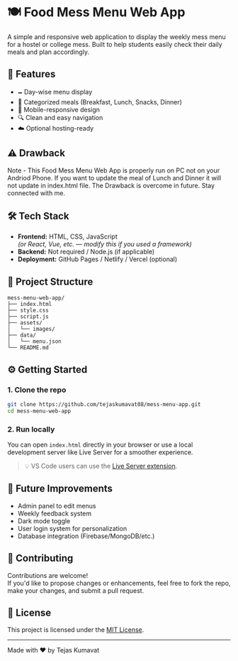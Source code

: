 # 🍽️ Food Mess Menu Web App

A simple and responsive web application to display the weekly mess menu for a hostel or college mess. Built to help students easily check their daily meals and plan accordingly.

## 🌟 Features

- 🗕️ Day-wise menu display
- 🍛 Categorized meals (Breakfast, Lunch, Snacks, Dinner)
- 📱 Mobile-responsive design
- 🔍 Clean and easy navigation
- ☁️ Optional hosting-ready

## ⚠️ Drawback
 Note - This Food Mess Menu Web App is properly run on PC not on your Andriod Phone. If you want to update the meal of Lunch and Dinner it will not update in index.html file. The Drawback is overcome in future. Stay connected with me. 


## 🛠️ Tech Stack

- **Frontend:** HTML, CSS, JavaScript  
  *(or React, Vue, etc. — modify this if you used a framework)*
- **Backend:** Not required / Node.js (if applicable)
- **Deployment:** GitHub Pages / Netlify / Vercel (optional)


## 📁 Project Structure

```
mess-menu-web-app/
├── index.html
├── style.css
├── script.js
├── assets/
│   └── images/
├── data/
│   └── menu.json
└── README.md
```

## ⚙️ Getting Started

### 1. Clone the repo

```bash
git clone https://github.com/tejaskumavat08/mess-menu-app.git
cd mess-menu-web-app
```

### 2. Run locally

You can open `index.html` directly in your browser or use a local development server like Live Server for a smoother experience.

> 💡 VS Code users can use the [Live Server extension](https://marketplace.visualstudio.com/items?itemName=ritwickdey.LiveServer).

## 🧩 Future Improvements

- Admin panel to edit menus
- Weekly feedback system
- Dark mode toggle
- User login system for personalization
- Database integration (Firebase/MongoDB/etc.)

## 🙌 Contributing

Contributions are welcome!  
If you'd like to propose changes or enhancements, feel free to fork the repo, make your changes, and submit a pull request.

## 📄 License

This project is licensed under the [MIT License](LICENSE).

---

Made with ❤️ by Tejas Kumavat
